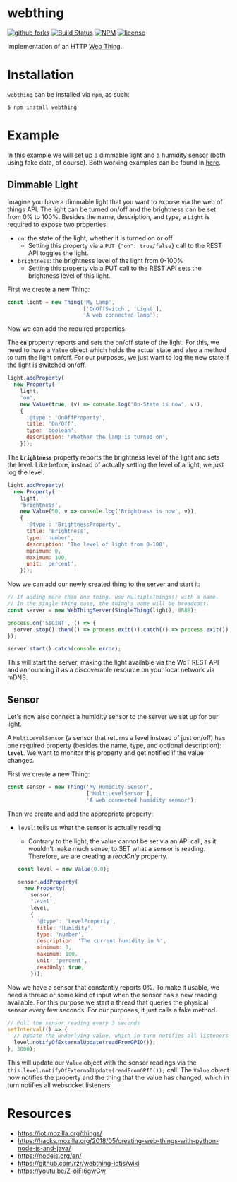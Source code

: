 # webthing

[![github forks](https://img.shields.io/github/forks/mozilla-iot/webthing-node.svg?style=social&label=fork&maxage=2592000)](https://github.com/mozilla-iot/webthing-node/network/)
[![Build Status](https://travis-ci.org/mozilla-iot/webthing-node.svg?branch=master)](https://travis-ci.org/mozilla-iot/webthing-node)
[![NPM](https://img.shields.io/npm/v/webthing.svg)](https://www.npmjs.com/package/webthing)
[![license](https://img.shields.io/badge/license-MPL--2.0-blue.svg)](LICENSE)

Implementation of an HTTP [Web Thing](https://iot.mozilla.org/wot/).

# Installation

`webthing` can be installed via `npm`, as such:

```shell
$ npm install webthing
```

# Example

In this example we will set up a dimmable light and a humidity sensor (both using fake data, of course). Both working examples can be found in [here](https://github.com/mozilla-iot/webthing-node/tree/master/example).

## Dimmable Light

Imagine you have a dimmable light that you want to expose via the web of things API. The light can be turned on/off and the brightness can be set from 0% to 100%. Besides the name, description, and type, a `Light` is required to expose two properties:
* `on`: the state of the light, whether it is turned on or off
    * Setting this property via a `PUT {"on": true/false}` call to the REST API toggles the light.
* `brightness`: the brightness level of the light from 0-100%
    * Setting this property via a PUT call to the REST API sets the brightness level of this light.

First we create a new Thing:

```javascript
const light = new Thing('My Lamp',
                        ['OnOffSwitch', 'Light'],
                        'A web connected lamp');
```

Now we can add the required properties.

The **`on`** property reports and sets the on/off state of the light. For this, we need to have a `Value` object which holds the actual state and also a method to turn the light on/off. For our purposes, we just want to log the new state if the light is switched on/off.

```javascript
light.addProperty(
  new Property(
    light,
    'on',
    new Value(true, (v) => console.log('On-State is now', v)),
    {
      '@type': 'OnOffProperty',
      title: 'On/Off',
      type: 'boolean',
      description: 'Whether the lamp is turned on',
    }));
```

The **`brightness`** property reports the brightness level of the light and sets the level. Like before, instead of actually setting the level of a light, we just log the level.

```javascript
light.addProperty(
  new Property(
    light,
    'brightness',
    new Value(50, v => console.log('Brightness is now', v)),
    {
      '@type': 'BrightnessProperty',
      title: 'Brightness',
      type: 'number',
      description: 'The level of light from 0-100',
      minimum: 0,
      maximum: 100,
      unit: 'percent',
    }));
```

Now we can add our newly created thing to the server and start it:

```javascript
// If adding more than one thing, use MultipleThings() with a name.
// In the single thing case, the thing's name will be broadcast.
const server = new WebThingServer(SingleThing(light), 8888);

process.on('SIGINT', () => {
  server.stop().then(() => process.exit()).catch(() => process.exit());
});

server.start().catch(console.error);
```

This will start the server, making the light available via the WoT REST API and announcing it as a discoverable resource on your local network via mDNS.

## Sensor

Let's now also connect a humidity sensor to the server we set up for our light.

A `MultiLevelSensor` (a sensor that returns a level instead of just on/off) has one required property (besides the name, type, and optional description): **`level`**. We want to monitor this property and get notified if the value changes.

First we create a new Thing:

```javascript
const sensor = new Thing('My Humidity Sensor',
                         ['MultiLevelSensor'],
                         'A web connected humidity sensor');
```

Then we create and add the appropriate property:
* `level`: tells us what the sensor is actually reading
    * Contrary to the light, the value cannot be set via an API call, as it wouldn't make much sense, to SET what a sensor is reading. Therefore, we are creating a *readOnly* property.

    ```javascript
    const level = new Value(0.0);

    sensor.addProperty(
      new Property(
        sensor,
        'level',
        level,
        {
          '@type': 'LevelProperty',
          title: 'Humidity',
          type: 'number',
          description: 'The current humidity in %',
          minimum: 0,
          maximum: 100,
          unit: 'percent',
          readOnly: true,
        }));
    ```

Now we have a sensor that constantly reports 0%. To make it usable, we need a thread or some kind of input when the sensor has a new reading available. For this purpose we start a thread that queries the physical sensor every few seconds. For our purposes, it just calls a fake method.

```javascript
// Poll the sensor reading every 3 seconds
setInterval(() => {
  // Update the underlying value, which in turn notifies all listeners
  level.notifyOfExternalUpdate(readFromGPIO());
}, 3000);
```

This will update our `Value` object with the sensor readings via the `this.level.notifyOfExternalUpdate(readFromGPIO());` call. The `Value` object now notifies the property and the thing that the value has changed, which in turn notifies all websocket listeners.

# Resources

* https://iot.mozilla.org/things/
* https://hacks.mozilla.org/2018/05/creating-web-things-with-python-node-js-and-java/
* https://nodejs.org/en/
* https://github.com/rzr/webthing-iotjs/wiki
* https://youtu.be/Z-oiFl6gwGw
